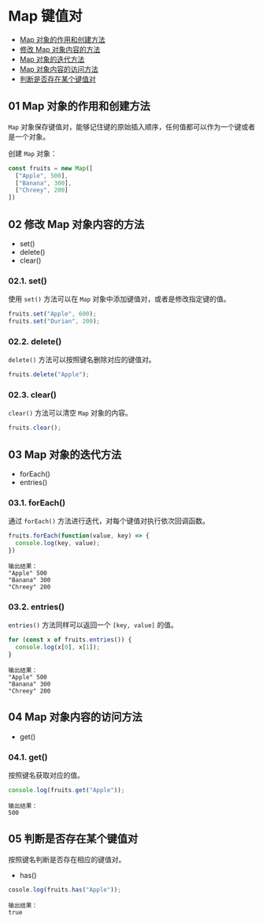 # Map 键值对

- [Map 对象的作用和创建方法](#01-Map-对象的作用和创建方法)
- [修改 Map 对象内容的方法](#02-修改-Map-对象内容的方法)
- [Map 对象的迭代方法](#03-Map-对象的迭代方法)
- [Map 对象内容的访问方法](#04-Map-对象内容的访问方法)
- [判断是否存在某个键值对](#05-判断是否存在某个键值对)


## 01 Map 对象的作用和创建方法
`Map` 对象保存键值对，能够记住键的原始插入顺序，任何值都可以作为一个键或者是一个对象。

创建 `Map` 对象：
```js
const fruits = new Map([
  ["Apple", 500],
  ["Banana", 300],
  ["Chreey", 200]
])
```


## 02 修改 Map 对象内容的方法
- set()
- delete()
- clear()

### 02.1. set()
使用 `set()` 方法可以在 `Map` 对象中添加键值对，或者是修改指定键的值。

```js
fruits.set("Apple", 600);
fruits.set("Durian", 200);
```

### 02.2. delete()
`delete()` 方法可以按照键名删除对应的键值对。

```js
fruits.delete("Apple");
```

### 02.3. clear()
`clear()` 方法可以清空 `Map` 对象的内容。

```js
fruits.clear();
```

## 03 Map 对象的迭代方法
- forEach()
- entries()

### 03.1. forEach()
通过 `forEach()` 方法进行迭代，对每个键值对执行依次回调函数。

```js
fruits.forEach(function(value, key) => {
  console.log(key, value);
})
```
```
输出结果：
"Apple" 500
"Banana" 300
"Chreey" 200
```

### 03.2. entries()
`entries()` 方法同样可以返回一个 `[key, value]` 的值。

```js
for (const x of fruits.entries()) {
  console.log(x[0], x[1]);
}
```
```
输出结果：
"Apple" 500
"Banana" 300
"Chreey" 200
```

## 04 Map 对象内容的访问方法
- get()

### 04.1. get()
按照键名获取对应的值。

```js
console.log(fruits.get("Apple")); 
```
```
输出结果：
500
```

## 05 判断是否存在某个键值对
按照键名判断是否存在相应的键值对。

- has()

```js
cosole.log(fruits.has("Apple")); 
```
```
输出结果：
true
```
